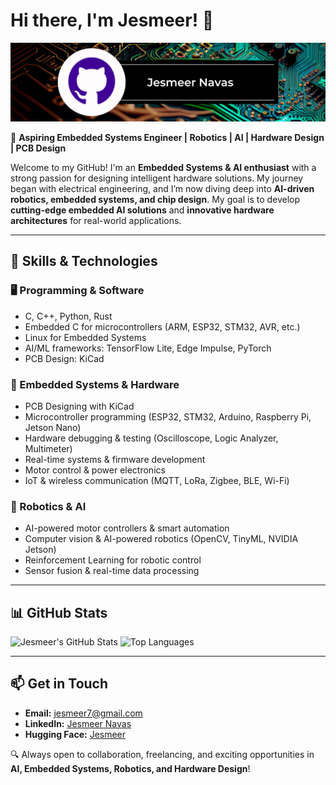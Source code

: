 # Hi there, I'm Jesmeer! 👋

![Jesmeer Banner](https://github.com/Jesmeer/Jesmeer/blob/main/banner.png)

🚀 **Aspiring Embedded Systems Engineer | Robotics | AI | Hardware Design | PCB Design**

Welcome to my GitHub! I'm an **Embedded Systems & AI enthusiast** with a strong passion for designing intelligent hardware solutions. My journey began with electrical engineering, and I’m now diving deep into **AI-driven robotics, embedded systems, and chip design**. My goal is to develop **cutting-edge embedded AI solutions** and **innovative hardware architectures** for real-world applications. 

---

## 🔧 Skills & Technologies

### **🖥️ Programming & Software**
- C, C++, Python, Rust
- Embedded C for microcontrollers (ARM, ESP32, STM32, AVR, etc.)
- Linux for Embedded Systems
- AI/ML frameworks: TensorFlow Lite, Edge Impulse, PyTorch
- PCB Design: KiCad

### **🔩 Embedded Systems & Hardware**
- PCB Designing with KiCad
- Microcontroller programming (ESP32, STM32, Arduino, Raspberry Pi, Jetson Nano)
- Hardware debugging & testing (Oscilloscope, Logic Analyzer, Multimeter)
- Real-time systems & firmware development
- Motor control & power electronics
- IoT & wireless communication (MQTT, LoRa, Zigbee, BLE, Wi-Fi)

### **🤖 Robotics & AI**
- AI-powered motor controllers & smart automation
- Computer vision & AI-powered robotics (OpenCV, TinyML, NVIDIA Jetson)
- Reinforcement Learning for robotic control
- Sensor fusion & real-time data processing

---

## 📊 GitHub Stats
![Jesmeer's GitHub Stats](https://github-readme-stats.vercel.app/api?username=Jesmeer&show_icons=true&theme=radical)
![Top Languages](https://github-readme-stats.vercel.app/api/top-langs/?username=Jesmeer&layout=compact&theme=radical)

---

## 📫 Get in Touch
- **Email:** jesmeer7@gmail.com
- **LinkedIn:** [Jesmeer Navas](https://www.linkedin.com/in/jesmeer-navas/)
- **Hugging Face:** [Jesmeer](https://huggingface.co/Jesmeer)

🔍 Always open to collaboration, freelancing, and exciting opportunities in **AI, Embedded Systems, Robotics, and Hardware Design**!
